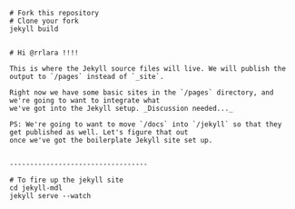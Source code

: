 

    # Fork this repository
    # Clone your fork
    jekyll build


    # Hi @rrlara !!!!

    This is where the Jekyll source files will live. We will publish the output to `/pages` instead of `_site`.

    Right now we have some basic sites in the `/pages` directory, and we're going to want to integrate what
    we've got into the Jekyll setup. _Discussion needed..._

    PS: We're going to want to move `/docs` into `/jekyll` so that they get published as well. Let's figure that out
    once we've got the boilerplate Jekyll site set up.


    ----------------------------------

    # To fire up the jekyll site
    cd jekyll-mdl
    jekyll serve --watch


